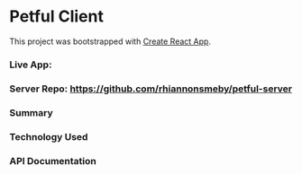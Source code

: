 # Petful Client

This project was bootstrapped with [Create React App](https://github.com/facebook/create-react-app).

### Live App:
### Server Repo: https://github.com/rhiannonsmeby/petful-server

### Summary

### Technology Used

### API Documentation
